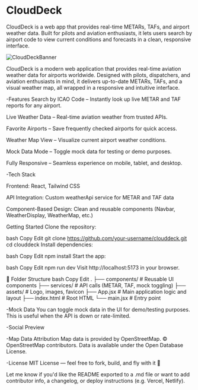 # CloudDeck
CloudDeck is a web app that provides real-time METARs, TAFs, and airport weather data. Built for pilots and aviation enthusiasts, it lets users search by airport code to view current conditions and forecasts in a clean, responsive interface.

![CloudDeckBanner](https://github.com/user-attachments/assets/608db1b1-1a2b-4369-a048-43c2b544b7b8)

CloudDeck is a modern web application that provides real-time aviation weather data for airports worldwide. Designed with pilots, dispatchers, and aviation enthusiasts in mind, it delivers up-to-date METARs, TAFs, and a visual weather map, all wrapped in a responsive and intuitive interface.

-Features
 Search by ICAO Code – Instantly look up live METAR and TAF reports for any airport.

 Live Weather Data – Real-time aviation weather from trusted APIs.

 Favorite Airports – Save frequently checked airports for quick access.

 Weather Map View – Visualize current airport weather conditions.

 Mock Data Mode – Toggle mock data for testing or demo purposes.

 Fully Responsive – Seamless experience on mobile, tablet, and desktop.

-Tech Stack

Frontend: React, Tailwind CSS

API Integration: Custom weatherApi service for METAR and TAF data

Component-Based Design: Clean and reusable components (Navbar, WeatherDisplay, WeatherMap, etc.)

 Getting Started
Clone the repository:

bash
Copy
Edit
git clone https://github.com/your-username/clouddeck.git
cd clouddeck
Install dependencies:

bash
Copy
Edit
npm install
Start the app:

bash
Copy
Edit
npm run dev
Visit http://localhost:5173 in your browser.

📁 Folder Structure
bash
Copy
Edit
.
├── components/           # Reusable UI components
├── services/             # API calls (METAR, TAF, mock toggling)
├── assets/               # Logo, images, favicon
├── App.jsx               # Main application logic and layout
├── index.html            # Root HTML
└── main.jsx              # Entry point

-Mock Data
You can toggle mock data in the UI for demo/testing purposes. This is useful when the API is down or rate-limited.

-Social Preview

-Map Data Attribution
Map data is provided by OpenStreetMap.
© OpenStreetMap contributors. Data is available under the Open Database License.

-License
MIT License — feel free to fork, build, and fly with it 🚁

Let me know if you'd like the README exported to a .md file or want to add contributor info, a changelog, or deploy instructions (e.g. Vercel, Netlify).







